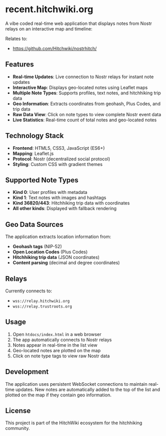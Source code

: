 # recent.hitchwiki.org

A vibe coded real-time web application that displays notes from Nostr relays on an interactive map and timeline:

Relates to:
- https://github.com/Hitchwiki/nostrhitch/

## Features

- **Real-time Updates**: Live connection to Nostr relays for instant note updates
- **Interactive Map**: Displays geo-located notes using Leaflet maps
- **Multiple Note Types**: Supports profiles, text notes, and hitchhiking trip data
- **Geo Information**: Extracts coordinates from geohash, Plus Codes, and trip data
- **Raw Data View**: Click on note types to view complete Nostr event data
- **Live Statistics**: Real-time count of total notes and geo-located notes

## Technology Stack

- **Frontend**: HTML5, CSS3, JavaScript (ES6+)
- **Mapping**: Leaflet.js
- **Protocol**: Nostr (decentralized social protocol)
- **Styling**: Custom CSS with gradient themes

## Supported Note Types

- **Kind 0**: User profiles with metadata
- **Kind 1**: Text notes with images and hashtags
- **Kind 36820/443**: Hitchhiking trip data with coordinates
- **All other kinds**: Displayed with fallback rendering

## Geo Data Sources

The application extracts location information from:
- **Geohash tags** (NIP-52)
- **Open Location Codes** (Plus Codes)
- **Hitchhiking trip data** (JSON coordinates)
- **Content parsing** (decimal and degree coordinates)

## Relays

Currently connects to:
- `wss://relay.hitchwiki.org`
- `wss://relay.trustroots.org`

## Usage

1. Open `htdocs/index.html` in a web browser
2. The app automatically connects to Nostr relays
3. Notes appear in real-time in the list view
4. Geo-located notes are plotted on the map
5. Click on note type tags to view raw Nostr data

## Development

The application uses persistent WebSocket connections to maintain real-time updates. New notes are automatically added to the top of the list and plotted on the map if they contain geo information.

## License

This project is part of the HitchWiki ecosystem for the hitchhiking community.

